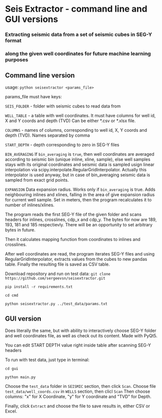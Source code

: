 # Seis Extractor - command line and GUI versions
### Extracting seismic data from a set of seismic cubes in SEG-Y format 
### along the given well coordinates for future machine learning purposes

## Command line version
usage: ```python seisextractor <params_file>```

params_file must have keys:

```SEIS_FOLDER``` - folder with seismic cubes to read data from

```WELL_TABLE``` - a table with well coordinates. It must have columns for well id, X and Y coords and depth (TVD)
Can be either *.csv or *.xlsx file.

```COLUMNS``` - names of columns, corresponding to well id, X, Y coords and depth (TVD). Names separated by comma

```START_DEPTH``` - depth corresponding to zero in SEG-Y files

```BIN_AVERAGING```
If ```bin_averaging``` is ```true```, then well coordinates are averaged according to seismic bin 
(unique inline, xline, sample), else well samples stays with its original coordinates and 
seismic data is sampled usign linear interpolation via scipy.interpolate.RegularGridInterpolator. 
Actually this interpolator is used anyway, but in case of bin_averaging seismic data is sampled 
from exact grid points.

```EXPANSION```
Data expansion radius. Works only if ```bin_averaging``` is true. Adds neighbouring inlines and xlines, falling in the 
area of give expansion radius for current well sample. Set in meters, then the program recalculates it 
to number of inlines/xlines.

The program reads the first SEG-Y file of the given folder and scans headers for inlines, crosslines, 
cdp_x and cdp_y. The bytes for now are 189, 193, 181 and 185 respectievly. There will be an opportunity
to set arbitrary bytes in future. 

Then it calculates mapping function from coordinates to inlines and crosslines.

After well coordinates are read, the program iterates SEG-Y files and using RegularGridInterpolator, 
extracts values from the cubes to new pandas table. Finally the resulting file is saved as CSV table.

Download repository and run on test data:
```git clone https://github.com/sergeevsn/seisextractor.git```

```pip install -r requirements.txt```

```cd cmd```

```python seisextractor.py ../test_data/params.txt```


## GUI version

Does literally the same, but with ability to interactively choose SEG-Y folder and well coordinates file,
as well as check out its content. Made with PyQt5.

You can edit START DEPTH value right inside table after scanning SEG-Y headers

To run with test data, just type in terminal:

```cd gui```

```python main.py```

Choose the ```test_data``` folder in ```SEISMIC``` section, then click ```Scan```.
Choose file ```test_data/well_coords.csv``` in ```WELLS``` section, then clicl ```Scan```
Then choose columns: "x" for X Coordinate, "y" for Y coordinate and "TVD" for Depth.

Finally, click ```Extract``` and choose the file to save results in, either CSV or Excel.

